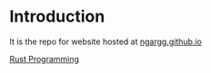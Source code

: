 # Introduction

It is the repo for website hosted at <a href="https://ngargg.github.io">ngargg.github.io</a>

<a href="https://rustp.org">Rust Programming</a>
